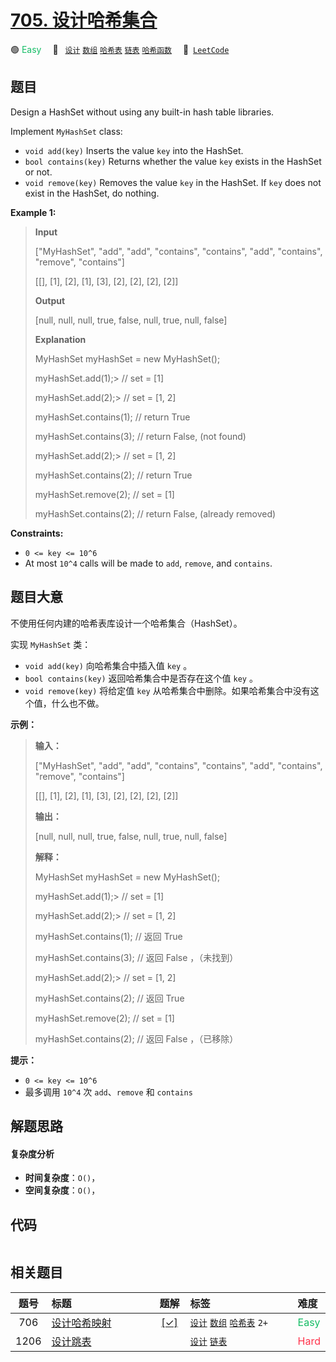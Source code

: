 # [705. 设计哈希集合](https://leetcode.com/problems/design-hashset)

🟢 <font color=#15bd66>Easy</font>&emsp; 🔖&ensp; [`设计`](/leetcode/outline/tag/design.md) [`数组`](/leetcode/outline/tag/array.md) [`哈希表`](/leetcode/outline/tag/hash-table.md) [`链表`](/leetcode/outline/tag/linked-list.md) [`哈希函数`](/leetcode/outline/tag/hash-function.md)&emsp; 🔗&ensp;[`LeetCode`](https://leetcode.com/problems/design-hashset)


## 题目

Design a HashSet without using any built-in hash table libraries.

Implement `MyHashSet` class:

  * `void add(key)` Inserts the value `key` into the HashSet.
  * `bool contains(key)` Returns whether the value `key` exists in the HashSet or not.
  * `void remove(key)` Removes the value `key` in the HashSet. If `key` does not exist in the HashSet, do nothing.



**Example 1:**

> 
> 
> 
> 
> 
> **Input**
> 
> ["MyHashSet", "add", "add", "contains", "contains", "add", "contains", "remove", "contains"]
> 
> [[], [1], [2], [1], [3], [2], [2], [2], [2]]
> 
> **Output**
> 
> [null, null, null, true, false, null, true, null, false]
> 
> 
> 
> **Explanation**
> 
> MyHashSet myHashSet = new MyHashSet();
> 
> myHashSet.add(1);> 
>   // set = [1]
> 
> myHashSet.add(2);> 
>   // set = [1, 2]
> 
> myHashSet.contains(1); // return True
> 
> myHashSet.contains(3); // return False, (not found)
> 
> myHashSet.add(2);> 
>   // set = [1, 2]
> 
> myHashSet.contains(2); // return True
> 
> myHashSet.remove(2);   // set = [1]
> 
> myHashSet.contains(2); // return False, (already removed)



**Constraints:**

  * `0 <= key <= 10^6`
  * At most `10^4` calls will be made to `add`, `remove`, and `contains`.


## 题目大意

不使用任何内建的哈希表库设计一个哈希集合（HashSet）。

实现 `MyHashSet` 类：

  * `void add(key)` 向哈希集合中插入值 `key` 。
  * `bool contains(key)` 返回哈希集合中是否存在这个值 `key` 。
  * `void remove(key)` 将给定值 `key` 从哈希集合中删除。如果哈希集合中没有这个值，什么也不做。



**示例：**

> 
> 
> 
> 
> 
> **输入：**
> 
> ["MyHashSet", "add", "add", "contains", "contains", "add", "contains", "remove", "contains"]
> 
> [[], [1], [2], [1], [3], [2], [2], [2], [2]]
> 
> **输出：**
> 
> [null, null, null, true, false, null, true, null, false]
> 
> 
> 
> **解释：**
> 
> MyHashSet myHashSet = new MyHashSet();
> 
> myHashSet.add(1);> 
>   // set = [1]
> 
> myHashSet.add(2);> 
>   // set = [1, 2]
> 
> myHashSet.contains(1); // 返回 True
> 
> myHashSet.contains(3); // 返回 False ，（未找到）
> 
> myHashSet.add(2);> 
>   // set = [1, 2]
> 
> myHashSet.contains(2); // 返回 True
> 
> myHashSet.remove(2);   // set = [1]
> 
> myHashSet.contains(2); // 返回 False ，（已移除）



**提示：**

  * `0 <= key <= 10^6`
  * 最多调用 `10^4` 次 `add`、`remove` 和 `contains`


## 解题思路

#### 复杂度分析

- **时间复杂度**：`O()`，
- **空间复杂度**：`O()`，

## 代码

```javascript

```

## 相关题目

<!-- prettier-ignore -->
| 题号 | 标题 | 题解 | 标签 | 难度 |
| :------: | :------ | :------: | :------ | :------ |
| 706 | [设计哈希映射](https://leetcode.com/problems/design-hashmap) | [[✓]](https://2xiao.github.io/leetcode-js/leetcode/problem/0706) |  [`设计`](/leetcode/outline/tag/design.md) [`数组`](/leetcode/outline/tag/array.md) [`哈希表`](/leetcode/outline/tag/hash-table.md) `2+` | <font color=#15bd66>Easy</font> |
| 1206 | [设计跳表](https://leetcode.com/problems/design-skiplist) |  |  [`设计`](/leetcode/outline/tag/design.md) [`链表`](/leetcode/outline/tag/linked-list.md) | <font color=#ff334b>Hard</font> |

<style>
.blue {
    background-color: #096dd9;
    padding: 0.25rem 0.5rem;
    margin: 0;
    font-size: 0.85em;
    border-radius: 3px;
    color: white;
    font-weight: 500;
}
table th:first-of-type { width: 10%; }
table th:nth-of-type(2) { width: 35%; }
table th:nth-of-type(3) { width: 10%; }
table th:nth-of-type(4) { width: 35%; }
table th:nth-of-type(5) { width: 10%; }
</style>
